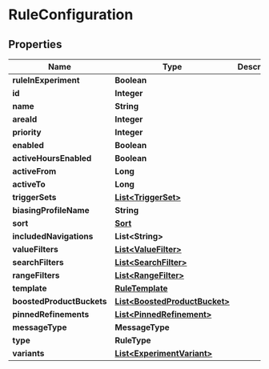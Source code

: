 

# RuleConfiguration


## Properties

| Name | Type | Description | Notes |
|------------ | ------------- | ------------- | -------------|
|**ruleInExperiment** | **Boolean** |  |  [optional] |
|**id** | **Integer** |  |  |
|**name** | **String** |  |  |
|**areaId** | **Integer** |  |  |
|**priority** | **Integer** |  |  |
|**enabled** | **Boolean** |  |  |
|**activeHoursEnabled** | **Boolean** |  |  |
|**activeFrom** | **Long** |  |  |
|**activeTo** | **Long** |  |  |
|**triggerSets** | [**List&lt;TriggerSet&gt;**](TriggerSet.md) |  |  |
|**biasingProfileName** | **String** |  |  |
|**sort** | [**Sort**](Sort.md) |  |  |
|**includedNavigations** | **List&lt;String&gt;** |  |  |
|**valueFilters** | [**List&lt;ValueFilter&gt;**](ValueFilter.md) |  |  |
|**searchFilters** | [**List&lt;SearchFilter&gt;**](SearchFilter.md) |  |  |
|**rangeFilters** | [**List&lt;RangeFilter&gt;**](RangeFilter.md) |  |  |
|**template** | [**RuleTemplate**](RuleTemplate.md) |  |  |
|**boostedProductBuckets** | [**List&lt;BoostedProductBucket&gt;**](BoostedProductBucket.md) |  |  |
|**pinnedRefinements** | [**List&lt;PinnedRefinement&gt;**](PinnedRefinement.md) |  |  |
|**messageType** | **MessageType** |  |  |
|**type** | **RuleType** |  |  |
|**variants** | [**List&lt;ExperimentVariant&gt;**](ExperimentVariant.md) |  |  |



